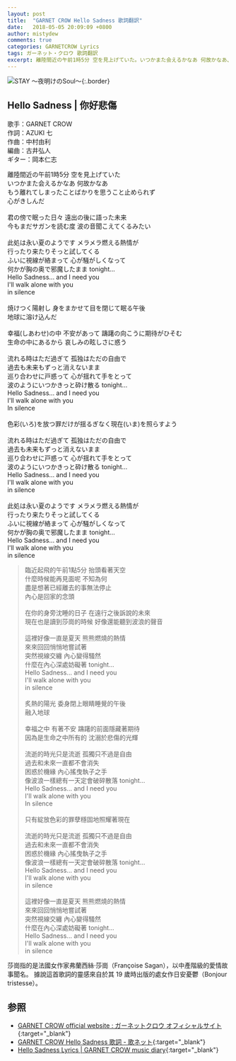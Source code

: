 ```yaml
---
layout: post
title:  "GARNET CROW Hello Sadness 歌詞翻訳"
date:   2018-05-05 20:09:09 +0800
author: mistydew
comments: true
categories: GARNETCROW Lyrics
tags: ガーネット・クロウ 歌詞翻訳
excerpt: 離陸間近の午前1時5分 空を見上げていた。いつかまた会えるかなあ 何故かなあ、もう離れてしまったことばかりを思うこと止められず、心がきしんだ。
---
```

![STAY 〜夜明けのSoul〜](https://raw.githubusercontent.com/mistydew/gc2/master/cover/album/AL07_STAY%20〜夜明けのSoul〜.jpg){:.border}

## Hello Sadness | 你好悲傷

歌手：GARNET CROW<br>
作詞：AZUKI 七<br>
作曲：中村由利<br>
編曲：古井弘人<br>
ギター：岡本仁志

<div class="lyric-original">
<p>
離陸間近の午前1時5分 空を見上げていた<br>
いつかまた会えるかなあ 何故かなあ<br>
もう離れてしまったことばかりを思うこと止められず<br>
心がきしんだ<br>
<br>
君の傍で眠った日々 遠出の後に語った未来<br>
今もまだサガンを読む度 波の音聞こえてくるみたい<br>
<br>
此処は永い夏のようです メラメラ燃える熱情が<br>
行ったり来たりそっと試してくる<br>
ふいに視線が絡まって 心が騒がしくなって<br>
何かが胸の奥で邪魔したまま tonight...<br>
Hello Sadness... and I need you<br>
I'll walk alone with you<br>
in silence<br>
<br>
焼けつく陽射し 身をまかせて目を閉じて眠る午後<br>
地球に溶け込んだ<br>
<br>
幸福(しあわせ)の中 不安があって 躊躇の向こうに期待がひそむ<br>
生命の中にあるから 哀しみの眩しさに惑う<br>
<br>
流れる時はただ過ぎて 孤独はただの自由で<br>
過去も未来もずっと消えないまま<br>
巡り合わせに戸惑って 心が揺れて手をとって<br>
波のようにいつかきっと砕け散る tonight...<br>
Hello Sadness... and I need you<br>
I'll walk alone with you<br>
In silence<br>
<br>
色彩(いろ)を放つ罪だけが揺るぎなく現在(いま)を照らすよう<br>
<br>
流れる時はただ過ぎて 孤独はただの自由で<br>
過去も未来もずっと消えないまま<br>
巡り合わせに戸惑って 心が揺れて手をとって<br>
波のようにいつかきっと砕け散る tonight...<br>
Hello Sadness... and I need you<br>
I'll walk alone with you<br>
in silence<br>
<br>
此処は永い夏のようです メラメラ燃える熱情が<br>
行ったり来たりそっと試してくる<br>
ふいに視線が絡まって 心が騒がしくなって<br>
何かが胸の奥で邪魔したまま tonight...<br>
Hello Sadness... and I need you<br>
I'll walk alone with you<br>
in silence
</p>
</div>

<div class="lyric-translation">
<blockquote>
臨近起飛的午前1點5分 抬頭看著天空<br>
什麼時候能再見面呢 不知為何<br>
盡是想著已經離去的事無法停止<br>
內心是回家的念頭<br>
<br>
在你的身旁沈睡的日子 在遠行之後訴說的未來<br>
現在也是讀到莎崗的時候 好像還能聽到波浪的聲音<br>
<br>
這裡好像一直是夏天 熊熊燃燒的熱情<br>
來來回回悄悄地嘗試著<br>
突然視線交纏 內心變得騷然<br>
什麼在內心深處妨礙著 tonight...<br>
Hello Sadness... and I need you<br>
I'll walk alone with you<br>
in silence<br>
<br>
炙熱的陽光 委身閉上眼睛睡覺的午後<br>
融入地球<br>
<br>
幸福之中 有著不安 躊躇的前面隱藏著期待<br>
因為是生命之中所有的 沈溺於悲傷的光輝<br>
<br>
流逝的時光只是流逝 孤獨只不過是自由<br>
過去和未來一直都不會消失<br>
困惑於機緣 內心搖曳執子之手<br>
像波浪一樣總有一天定會破碎散落 tonight...<br>
Hello Sadness... and I need you<br>
I'll walk alone with you<br>
In silence<br>
<br>
只有綻放色彩的罪孽穩固地照耀著現在<br>
<br>
流逝的時光只是流逝 孤獨只不過是自由<br>
過去和未來一直都不會消失<br>
困惑於機緣 內心搖曳執子之手<br>
像波浪一樣總有一天定會破碎散落 tonight...<br>
Hello Sadness... and I need you<br>
I'll walk alone with you<br>
in silence<br>
<br>
這裡好像一直是夏天 熊熊燃燒的熱情<br>
來來回回悄悄地嘗試著<br>
突然視線交纏 內心變得騷然<br>
什麼在內心深處妨礙著 tonight...<br>
Hello Sadness... and I need you<br>
I'll walk alone with you<br>
in silence
</blockquote>
</div>

莎崗指的是法國女作家弗蘭西絲·莎崗（Françoise Sagan），以中產階級的愛情故事聞名。
據說這首歌詞的靈感來自於其 19 歲時出版的處女作日安憂鬱（Bonjour tristesse）。

## 参照

* [GARNET CROW official website : ガーネットクロウ オフィシャルサイト](http://www.garnetcrow.com){:target="_blank"}
* [GARNET CROW Hello Sadness 歌詞 - 歌ネット](https://www.uta-net.com/song/85223){:target="_blank"}
* [Hello Sadness Lyrics \| GARNET CROW music diary](https://mistydew.github.io/gc/lyrics/original/Hello%20Sadness.html){:target="_blank"}
